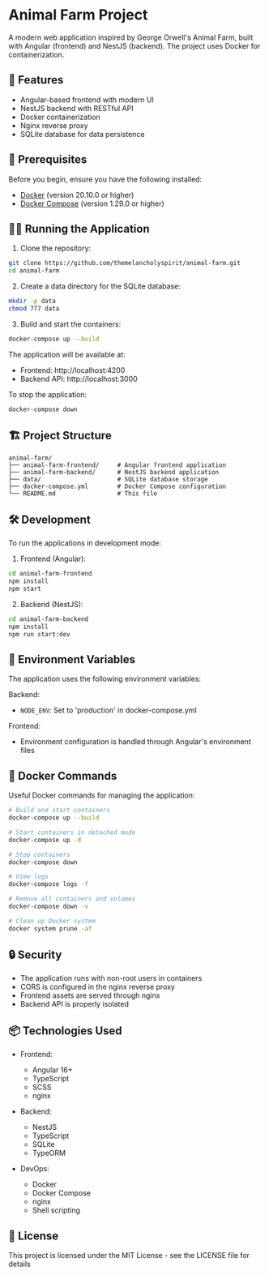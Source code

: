 # Animal Farm Project

A modern web application inspired by George Orwell's Animal Farm, built with Angular (frontend) and NestJS (backend). The project uses Docker for containerization.

## 🚀 Features

- Angular-based frontend with modern UI
- NestJS backend with RESTful API
- Docker containerization
- Nginx reverse proxy
- SQLite database for data persistence

## 🔧 Prerequisites

Before you begin, ensure you have the following installed:
- [Docker](https://docs.docker.com/get-docker/) (version 20.10.0 or higher)
- [Docker Compose](https://docs.docker.com/compose/install/) (version 1.29.0 or higher)

## 🏃‍♂️ Running the Application

1. Clone the repository:
```bash
git clone https://github.com/themelancholyspirit/animal-farm.git
cd animal-farm
```

2. Create a data directory for the SQLite database:
```bash
mkdir -p data
chmod 777 data
```

3. Build and start the containers:
```bash
docker-compose up --build
```

The application will be available at:
- Frontend: http://localhost:4200
- Backend API: http://localhost:3000

To stop the application:
```bash
docker-compose down
```

## 🏗️ Project Structure

```
animal-farm/
├── animal-farm-frontend/     # Angular frontend application
├── animal-farm-backend/      # NestJS backend application
├── data/                     # SQLite database storage
├── docker-compose.yml        # Docker Compose configuration
└── README.md                 # This file
```

## 🛠️ Development

To run the applications in development mode:

1. Frontend (Angular):
```bash
cd animal-farm-frontend
npm install
npm start
```

2. Backend (NestJS):
```bash
cd animal-farm-backend
npm install
npm run start:dev
```

## 📝 Environment Variables

The application uses the following environment variables:

Backend:
- `NODE_ENV`: Set to 'production' in docker-compose.yml

Frontend:
- Environment configuration is handled through Angular's environment files

## 🐳 Docker Commands

Useful Docker commands for managing the application:

```bash
# Build and start containers
docker-compose up --build

# Start containers in detached mode
docker-compose up -d

# Stop containers
docker-compose down

# View logs
docker-compose logs -f

# Remove all containers and volumes
docker-compose down -v

# Clean up Docker system
docker system prune -af
```

## 🔒 Security

- The application runs with non-root users in containers
- CORS is configured in the nginx reverse proxy
- Frontend assets are served through nginx
- Backend API is properly isolated

## 📦 Technologies Used

- Frontend:
  - Angular 16+
  - TypeScript
  - SCSS
  - nginx

- Backend:
  - NestJS
  - TypeScript
  - SQLite
  - TypeORM

- DevOps:
  - Docker
  - Docker Compose
  - nginx
  - Shell scripting

## 📄 License

This project is licensed under the MIT License - see the LICENSE file for details


